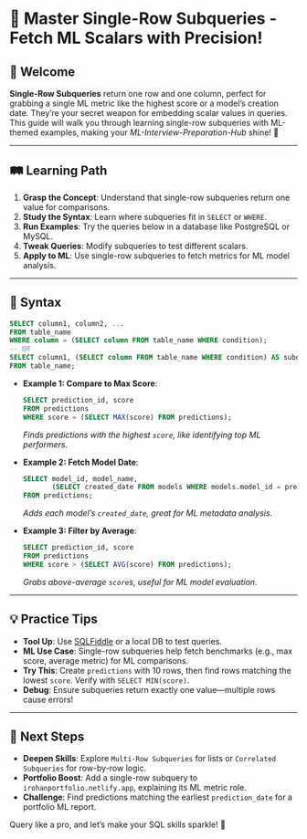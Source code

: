 # 🎉 Master Single-Row Subqueries - Fetch ML Scalars with Precision!

## 🌟 Welcome

**Single-Row Subqueries** return one row and one column, perfect for grabbing a single ML metric like the highest score or a model’s creation date. They’re your secret weapon for embedding scalar values in queries. This guide will walk you through learning single-row subqueries with ML-themed examples, making your *ML-Interview-Preparation-Hub* shine! 🚀

---

## 🛤️ Learning Path

1. **Grasp the Concept**: Understand that single-row subqueries return one value for comparisons.
2. **Study the Syntax**: Learn where subqueries fit in `SELECT` or `WHERE`.
3. **Run Examples**: Try the queries below in a database like PostgreSQL or MySQL.
4. **Tweak Queries**: Modify subqueries to test different scalars.
5. **Apply to ML**: Use single-row subqueries to fetch metrics for ML model analysis.

---

## 📜 Syntax

```sql
SELECT column1, column2, ...
FROM table_name
WHERE column = (SELECT column FROM table_name WHERE condition);
-- OR
SELECT column1, (SELECT column FROM table_name WHERE condition) AS subquery_result
FROM table_name;
```

- **Example 1: Compare to Max Score**:
  ```sql
  SELECT prediction_id, score
  FROM predictions
  WHERE score = (SELECT MAX(score) FROM predictions);
  ```
  *Finds predictions with the highest `score`, like identifying top ML performers.*

- **Example 2: Fetch Model Date**:
  ```sql
  SELECT model_id, model_name,
         (SELECT created_date FROM models WHERE models.model_id = predictions.model_id) AS created_date
  FROM predictions;
  ```
  *Adds each model’s `created_date`, great for ML metadata analysis.*

- **Example 3: Filter by Average**:
  ```sql
  SELECT prediction_id, score
  FROM predictions
  WHERE score > (SELECT AVG(score) FROM predictions);
  ```
  *Grabs above-average `score`s, useful for ML model evaluation.*

---

## 💡 Practice Tips

- **Tool Up**: Use [SQLFiddle](http://sqlfiddle.com) or a local DB to test queries.
- **ML Use Case**: Single-row subqueries help fetch benchmarks (e.g., max score, average metric) for ML comparisons.
- **Try This**: Create `predictions` with 10 rows, then find rows matching the lowest `score`. Verify with `SELECT MIN(score)`.
- **Debug**: Ensure subqueries return exactly one value—multiple rows cause errors!

---

## 🚀 Next Steps

- **Deepen Skills**: Explore `Multi-Row Subqueries` for lists or `Correlated Subqueries` for row-by-row logic.
- **Portfolio Boost**: Add a single-row subquery to `irohanportfolio.netlify.app`, explaining its ML metric role.
- **Challenge**: Find predictions matching the earliest `prediction_date` for a portfolio ML report.

Query like a pro, and let’s make your SQL skills sparkle! 🌟